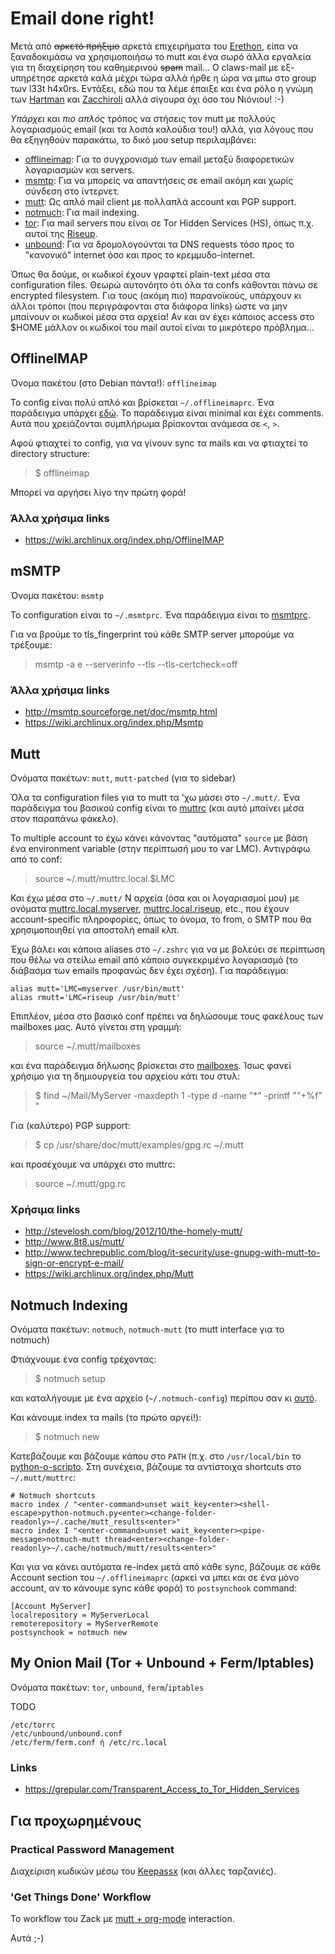 # Email done right!

Μετά από ~~αρκετό πρήξιμο~~ αρκετά επιχειρήματα του
[Erethon](http://blog.erethon.com/blog/2015/02/27/my-mail-setup-using-mutt-slash-offlineimap-slash-imapfilters/),
είπα να ξαναδοκιμάσω να χρησιμοποιήσω το mutt και ένα σωρό άλλα εργαλεία για τη
διαχείρηση του καθημερινού ~~spam~~ mail... Ο claws-mail με εξ-υπηρέτησε αρκετά
καλά μέχρι τώρα αλλά ήρθε η ώρα να μπω στο group των l33t h4x0rs. Εντάξει, εδώ
που τα λέμε έπαιξε και ένα ρόλο η γνώμη των
[Hartman](http://greg.kh.usesthis.com/) και
[Zacchiroli](http://stefano.zacchiroli.usesthis.com/) αλλά σίγουρα όχι όσο του
Νιόνιου! :-)

*Υπάρχει* και *πιο απλός* τρόπος να στήσεις τον mutt με πολλούς λογαριασμούς
email (και τα λοιπά καλούδια του!) αλλά, για λόγους που θα εξηγηθούν παρακάτω,
το δικό μου setup περιλαμβάνει:

* [offlineimap](#offlineimap): Για το συγχρονισμό των email μεταξύ διαφορετικών
  λογαριασμών και servers.
* [msmtp](#msmtp): Για να μπορείς να απαντήσεις σε email ακόμη και χωρίς σύνδεση
  στο ίντερνετ.
* [mutt](#mutt): Ως απλό mail client με πολλαπλά account και PGP support.
* [notmuch](#notmuch): Για mail indexing.
* [tor](#tor): Για mail servers που είναι σε Tor Hidden Services (HS), όπως π.χ.
  αυτοί της
  [Riseup](https://help.riseup.net/en/security/network-security/tor#riseups-tor-hidden-services).
* [unbound](#tor): Για να δρομολογούνται τα DNS requests τόσο προς το
  "κανονικό" internet όσο και προς το κρεμμυδο-internet.

Όπως θα δούμε, οι κωδικοί έχουν γραφτεί plain-text μέσα στα configuration files.
Θεωρώ αυτονόητο ότι όλα τα confs κάθονται πάνω σε encrypted filesystem. Για τους
(ακόμη πιο) παρανοϊκούς, υπάρχουν κι άλλοι τρόποι (που περιγράφονται στα διάφορα
links) ώστε να μην μπαίνουν οι κωδικοί μέσα στα αρχεία! Αν και αν έχει κάποιος
access στο $HOME μάλλον οι κωδικοί του mail αυτοί είναι το μικρότερο πρόβλημα...


## OfflineIMAP <a id="offlineimap"></a>

Όνομα πακέτου (στο Debian πάντα!): `offlineimap`

Το config είναι πολύ απλό και βρίσκεται `~/.offlineimaprc`. Ένα παράδειγμα
υπάρχει [εδώ](./offlineimaprc). Το παράδειγμα είναι minimal και έχει comments.
Αυτά που χρειάζονται συμπλήρωμα βρίσκονται ανάμεσα σε `<`, `>`.

Αφού φτιαχτεί το config, για να γίνουν sync τα mails και να φτιαχτεί το
directory structure:

> $ offlineimap

Μπορεί να αργήσει λίγο την πρώτη φορά!

### Άλλα χρήσιμα links
* https://wiki.archlinux.org/index.php/OfflineIMAP


## mSMTP <a id="msmtp"></a>

Όνομα πακέτου: `msmtp`

Το configuration είναι το `~/.msmtprc`. Ένα παράδειγμα είναι το
[msmtprc](./msmtprc).

Για να βρούμε το tls_fingerprint τού κάθε SMTP server μπορούμε να τρέξουμε:

> msmtp -a e --serverinfo --tls --tls-certcheck=off

### Άλλα χρήσιμα links
* http://msmtp.sourceforge.net/doc/msmtp.html
* https://wiki.archlinux.org/index.php/Msmtp


## Mutt <a id="mutt"></a>

Ονόματα πακέτων: `mutt`, `mutt-patched` (για το sidebar)

Όλα τα configuration files για το mutt τα 'χω μάσει στο `~/.mutt/`. Ένα
παράδειγμα του βασικού config είναι το [muttrc](./muttrc) (και αυτό μπαίνει μέσα
στον παραπάνω φάκελο).

Το multiple account το έχω κάνει κάνοντας "αυτόματα" `source` με βάση ένα
environment variable (στην περίπτωσή μου το var LMC). Αντιγράφω από το conf:

> source ~/.mutt/muttrc.local.$LMC

Και έχω μέσα στο `~/.mutt/` Ν αρχεία (όσα και οι λογαριασμοί μου) με ονόματα
[muttrc.local.myserver](./muttrc.local.myserver),
[muttrc.local.riseup](./muttrc.local.riseup), etc., που έχουν account-specific
πληροφορίες, όπως το όνομα, το from, ο SMTP που θα χρησιμοποιηθεί για αποστολή
email κλπ.

Έχω βάλει και κάποια aliases στο `~/.zshrc` για να με βολεύει σε περίπτωση που
θέλω να στείλω email από κάποιο συγκεκριμένο λογαριασμό (το διάβασμα των emails
προφανώς δεν έχει σχέση). Για παράδειγμα:

```
alias mutt='LMC=myserver /usr/bin/mutt'
alias rmutt='LMC=riseup /usr/bin/mutt'
```

Επιπλέον, μέσα στο βασικό conf πρέπει να δηλώσουμε τους φακέλους των mailboxes
μας. Αυτό γίνεται στη γραμμή:

> source ~/.mutt/mailboxes

και ένα παράδειγμα δήλωσης βρίσκεται στο [mailboxes](./mailboxes). Ίσως φανεί
χρήσιμο για τη δημιουργεία του αρχείου κάτι του στυλ:

> $ find ~/Mail/MyServer -maxdepth 1 -type d -name "*" -printf "\"+%f\" "

Για (καλύτερο) PGP support:

> $ cp /usr/share/doc/mutt/examples/gpg.rc ~/.mutt

και προσέχουμε να υπάρχει στο muttrc:

> source ~/.mutt/gpg.rc

### Χρήσιμα links
* http://stevelosh.com/blog/2012/10/the-homely-mutt/
* http://www.8t8.us/mutt/
* http://www.techrepublic.com/blog/it-security/use-gnupg-with-mutt-to-sign-or-encrypt-e-mail/
* https://wiki.archlinux.org/index.php/Mutt


## Notmuch Indexing <a id="notmuch"></a>

Ονόματα πακέτων: `notmuch`, `notmuch-mutt` (το mutt interface για το notmuch)

Φτιάχνουμε ένα config τρέχοντας:

> $ notmuch setup

και καταλήγουμε με ένα αρχείο (`~/.notmuch-config`) περίπου σαν κι
[αυτό](notmuch-config).

Και κάνουμε index τα mails (το πρώτο αργεί!):

> $ notmuch new

Κατεβάζουμε και βάζουμε κάπου στο `PATH` (π.χ. στο `/usr/local/bin` το
[python-ο-scripto](./python-notmuch.py). Στη συνέχεια, βάζουμε τα αντίστοιχα
shortcuts στο `~/.mutt/muttrc`:

```
# Notmuch shortcuts
macro index / "<enter-command>unset wait_key<enter><shell-escape>python-notmuch.py<enter><change-folder-readonly>~/.cache/mutt_results<enter>"
macro index I "<enter-command>unset wait_key<enter><pipe-message>notmuch-mutt thread<enter><change-folder-readonly>~/.cache/notmuch/mutt/results<enter>"
```

Και για να κάνει αυτόματα re-index μετά από κάθε sync, βάζουμε σε κάθε Account
section του `~/.offlineimaprc` (αρκεί να μπει και σε ένα μόνο account, αν το
κάνουμε sync κάθε φορά) το `postsynchook` command:

```
[Account MyServer]
localrepository = MyServerLocal
remoterepository = MyServerRemote
postsynchook = notmuch new
```


## My Onion Mail (Tor + Unbound + Ferm/Iptables) <a id="tor"></a>

Ονόματα πακέτων: `tor`, `unbound`, `ferm`/`iptables`

TODO

```
/etc/torrc
/etc/unbound/unbound.conf
/etc/ferm/ferm.conf ή /etc/rc.local
```

### Links
* https://grepular.com/Transparent_Access_to_Tor_Hidden_Services


## Για προχωρημένους

### Practical Password Management

Διαχείριση κωδικών μέσω του
[Keepassx](https://wiki.archlinux.org/index.php/OfflineIMAP#KeePass_.2F_KeePassX)
(και άλλες ταρζανιές).

### 'Get Things Done' Workflow

Το workflow του Zack με
[mutt + org-mode](https://upsilon.cc/~zack/blog/posts/2010/02/integrating_Mutt_with_Org-mode/)
interaction.

Αυτά ;-)
